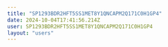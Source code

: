 ```yaml
---
title: "SP1293BDR2HFT5SS1MET8Y1QNCAPM2Q171C0H1GP4"
date: 2024-10-04T17:41:56.214Z
user: SP1293BDR2HFT5SS1MET8Y1QNCAPM2Q171C0H1GP4
layout: "users"
---
```

    